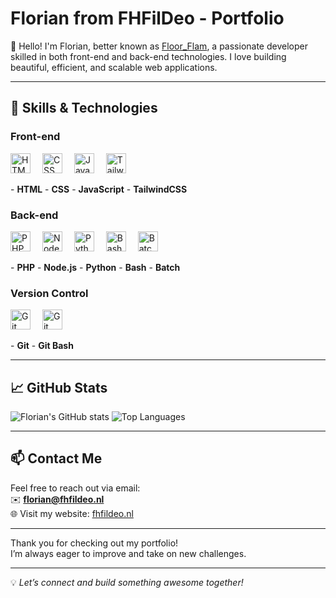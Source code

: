 # Florian from FHFilDeo - Portfolio

👋 Hello! I'm Florian, better known as [Floor_Flam](https://github.com/floor-flam), a passionate developer skilled in both front-end and back-end technologies. I love building beautiful, efficient, and scalable web applications.

---

## 🚀 Skills & Technologies

### Front-end  
<p>
  <img src="https://cdn.simpleicons.org/html5" alt="HTML5" width="32" height="32" style="padding-right: 15px;" />  
  <img src="https://cdn.simpleicons.org/css" alt="CSS" width="32" height="32" style="padding-right: 15px;" />  
  <img src="https://cdn.simpleicons.org/javascript" alt="JavaScript" width="32" height="32" style="padding-right: 15px;" />  
  <img src="https://cdn.simpleicons.org/tailwindcss" alt="TailwindCSS" width="32" height="32" />
</p>  
- <b>HTML</b>  
- <b>CSS</b> 
- <b>JavaScript</b>  
- <b>TailwindCSS</b>

### Back-end  
<p>
  <img src="https://cdn.simpleicons.org/php" alt="PHP" width="32" height="32" style="padding-right: 15px;" />  
  <img src="https://cdn.simpleicons.org/node.js" alt="Node.js" width="32" height="32" style="padding-right: 15px;" />  
  <img src="https://cdn.simpleicons.org/python" alt="Python" width="32" height="32" style="padding-right: 15px;" />  
  <img src="https://cdn.simpleicons.org/gnubash" alt="Bash" width="32" height="32" style="padding-right: 15px;" />  
  <img src="https://cdn-icons-png.flaticon.com/128/12822/12822483.png" alt="Batch" width="32" height="32" />
</p>  
- <b>PHP</b> 
- <b>Node.js</b> 
- <b>Python</b> 
- <b>Bash</b> 
- <b>Batch</b>

### Version Control  
<p>
  <img src="https://cdn.simpleicons.org/git" alt="Git" width="32" height="32" style="padding-right: 15px;" />  
  <img src="https://cdn.simpleicons.org/git" alt="Git Bash" width="32" height="32" style="padding-right: 15px;" />
</p>  
- <b>Git</b>  
- <b>Git Bash</b>

---

## 📈 GitHub Stats

![Florian's GitHub stats](https://github-readme-stats.vercel.app/api?username=fhfildeo&show_icons=true&count_private=true&theme=great-gatsby) ![Top Languages](https://github-readme-stats.vercel.app/api/top-langs/?username=fhfildeo&layout=compact&theme=great-gatsby)

---

## 📫 Contact Me

Feel free to reach out via email:  
✉️ <b>[florian@fhfildeo.nl](mailto:florian@fhfildeo.nl)</b>  
🌐 Visit my website: [fhfildeo.nl](https://fhfildeo.nl)

---

Thank you for checking out my portfolio!  
I’m always eager to improve and take on new challenges.

---

💡 *Let’s connect and build something awesome together!*


<!--
**FHFilDeo/FHFilDeo** is a ✨ _special_ ✨ repository because its `README.md` (this file) appears on your GitHub profile.

Here are some ideas to get you started:

- 🔭 I’m currently working on ...
- 🌱 I’m currently learning ...
- 👯 I’m looking to collaborate on ...
- 🤔 I’m looking for help with ...
- 💬 Ask me about ...
- 📫 How to reach me: ...
- 😄 Pronouns: ...
- ⚡ Fun fact: ...
-->
